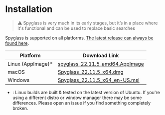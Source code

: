 # Installation

> ⚠️ Spyglass is very much in its early stages, but it’s in a place where it's
> functional and can be used to replace basic searches

Spyglass is supported on all platforms. [The latest release can always be found here][release-page].

| Platform          | Download Link |
| ----------------- | --------------------------------------------- |
| Linux (AppImage)* | [spyglass_22.11.5_amd64.AppImage][linux-link]  |
| macOS             | [Spyglass_22.11.5_x64.dmg][osx-link]           |
| Windows           | [Spyglass_22.11.5_x64_en-US.msi][windows-link] |


* : Linux builds are built & tested on the latest version of Ubuntu. If you're using
a different distro or window manager there may be some differences. Please open an issue
if you find something completely broken.

[release-page]: https://github.com/a5huynh/spyglass/releases
[linux-link]: https://github.com/a5huynh/spyglass/releases/download/v2022.11.5/spyglass_22.11.5_amd64.AppImage
[osx-link]: https://github.com/a5huynh/spyglass/releases/download/v2022.11.5/Spyglass_22.11.5_x64.dmg
[windows-link]: https://github.com/a5huynh/spyglass/releases/download/v2022.11.5/Spyglass_22.11.5_x64_en-US.msi